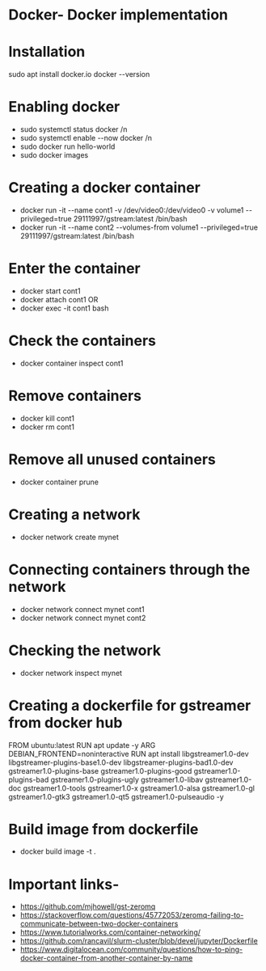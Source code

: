 # Docker- Docker implementation

# Installation
sudo apt install docker.io
docker --version

# Enabling docker
- sudo systemctl status docker /n
- sudo systemctl enable --now docker /n
- sudo docker run hello-world
- sudo docker images

# Creating a docker container
- docker run -it --name cont1 -v /dev/video0:/dev/video0 -v volume1 --privileged=true 29111997/gstream:latest /bin/bash
- docker run -it --name cont2 --volumes-from volume1 --privileged=true 29111997/gstream:latest /bin/bash

# Enter the container

- docker start cont1
- docker attach cont1
         OR
- docker exec -it cont1 bash

# Check the containers
- docker container inspect cont1

# Remove containers
- docker kill cont1
- docker rm cont1

# Remove all unused containers
- docker container prune

# Creating a network
- docker network create mynet

# Connecting containers through the network
- docker network connect mynet cont1
- docker network connect mynet cont2

# Checking the network
- docker network inspect mynet

# Creating a dockerfile for gstreamer from docker hub

FROM ubuntu:latest
RUN apt update -y
ARG DEBIAN_FRONTEND=noninteractive
RUN  apt install libgstreamer1.0-dev libgstreamer-plugins-base1.0-dev libgstreamer-plugins-bad1.0-dev gstreamer1.0-plugins-base gstreamer1.0-plugins-good gstreamer1.0-plugins-bad gstreamer1.0-plugins-ugly gstreamer1.0-libav gstreamer1.0-doc gstreamer1.0-tools gstreamer1.0-x gstreamer1.0-alsa gstreamer1.0-gl gstreamer1.0-gtk3 gstreamer1.0-qt5 gstreamer1.0-pulseaudio -y

# Build image from dockerfile

- docker build image -t .


# Important links-

- https://github.com/mjhowell/gst-zeromq
- https://stackoverflow.com/questions/45772053/zeromq-failing-to-communicate-between-two-docker-containers
- https://www.tutorialworks.com/container-networking/
- https://github.com/rancavil/slurm-cluster/blob/devel/jupyter/Dockerfile
- https://www.digitalocean.com/community/questions/how-to-ping-docker-container-from-another-container-by-name



